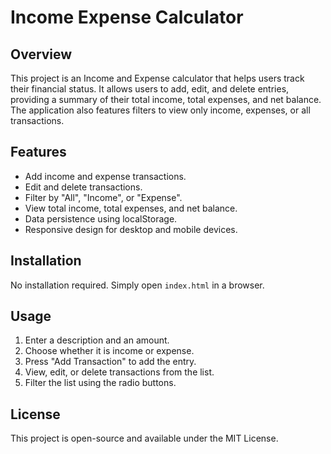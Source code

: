 # Income Expense Calculator

## Overview

This project is an Income and Expense calculator that helps users track their financial status. It allows users to add, edit, and delete entries, providing a summary of their total income, total expenses, and net balance. The application also features filters to view only income, expenses, or all transactions.

## Features

- Add income and expense transactions.
- Edit and delete transactions.
- Filter by "All", "Income", or "Expense".
- View total income, total expenses, and net balance.
- Data persistence using localStorage.
- Responsive design for desktop and mobile devices.

## Installation

No installation required. Simply open `index.html` in a browser.

## Usage

1. Enter a description and an amount.
2. Choose whether it is income or expense.
3. Press "Add Transaction" to add the entry.
4. View, edit, or delete transactions from the list.
5. Filter the list using the radio buttons.

## License

This project is open-source and available under the MIT License.
